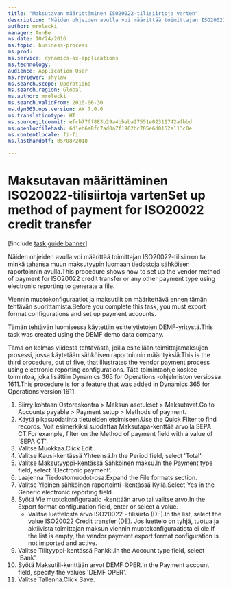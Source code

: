 ```yaml
--- 
title: "Maksutavan määrittäminen ISO20022-tilisiirtoja varten"
description: "Näiden ohjeiden avulla voi määrittää toimittajan ISO20022-tilisiirron tai minkä tahansa muun maksutyypin luomaan tiedostoja sähköisen raportoinnin avulla."
author: mrolecki
manager: AnnBe
ms.date: 10/24/2016
ms.topic: business-process
ms.prod: 
ms.service: dynamics-ax-applications
ms.technology: 
audience: Application User
ms.reviewer: shylaw
ms.search.scope: Operations
ms.search.region: Global
ms.author: mrolecki
ms.search.validFrom: 2016-06-30
ms.dyn365.ops.version: AX 7.0.0
ms.translationtype: HT
ms.sourcegitcommit: efcb77ff883b29a4bbaba27551e02311742afbbd
ms.openlocfilehash: 6d1eb6a8fc7ad0a7f1902bc705e6d0152a113c0e
ms.contentlocale: fi-fi
ms.lasthandoff: 05/08/2018

---
```

# <a name="set-up-method-of-payment-for-iso20022-credit-transfer"></a><span data-ttu-id="45b36-103">Maksutavan määrittäminen ISO20022-tilisiirtoja varten</span><span class="sxs-lookup"><span data-stu-id="45b36-103">Set up method of payment for ISO20022 credit transfer</span></span>

[!include [task guide banner](../../includes/task-guide-banner.md)]

<span data-ttu-id="45b36-104">Näiden ohjeiden avulla voi määrittää toimittajan ISO20022-tilisiirron tai minkä tahansa muun maksutyypin luomaan tiedostoja sähköisen raportoinnin avulla.</span><span class="sxs-lookup"><span data-stu-id="45b36-104">This procedure shows how to set up the vendor method of payment for ISO20022 credit transfer or any other payment type using electronic reporting to generate a file.</span></span> 

<span data-ttu-id="45b36-105">Viennin muotokonfiguraatiot ja maksutilit on määritettävä ennen tämän tehtävän suorittamista.</span><span class="sxs-lookup"><span data-stu-id="45b36-105">Before you complete this task, you must export format configurations and set up payment accounts.</span></span>

<span data-ttu-id="45b36-106">Tämän tehtävän luomisessa käytettiin esittelytietojen DEMF-yritystä.</span><span class="sxs-lookup"><span data-stu-id="45b36-106">This task was created using the DEMF demo data company.</span></span>

<span data-ttu-id="45b36-107">Tämä on kolmas viidestä tehtävästä, joilla esitellään toimittajamaksujen prosessi, jossa käytetään sähköisen raportoinnin määrityksiä.</span><span class="sxs-lookup"><span data-stu-id="45b36-107">This is the third procedure, out of five, that illustrates the vendor payment process using electronic reporting configurations.</span></span> <span data-ttu-id="45b36-108">Tätä toimintaohje koskee toimintoa, joka lisättiin Dynamics 365 for Operations -ohjelmiston versiossa 1611.</span><span class="sxs-lookup"><span data-stu-id="45b36-108">This procedure is for a feature that was added in Dynamics 365 for Operations version 1611.</span></span>

1. <span data-ttu-id="45b36-109">Siirry kohtaan Ostoreskontra > Maksun asetukset > Maksutavat.</span><span class="sxs-lookup"><span data-stu-id="45b36-109">Go to Accounts payable > Payment setup > Methods of payment.</span></span>
2. <span data-ttu-id="45b36-110">Käytä pikasuodatinta tietueiden etsimiseen.</span><span class="sxs-lookup"><span data-stu-id="45b36-110">Use the Quick Filter to find records.</span></span> <span data-ttu-id="45b36-111">Voit esimerkiksi suodattaa Maksutapa-kenttää arvolla SEPA CT.</span><span class="sxs-lookup"><span data-stu-id="45b36-111">For example, filter on the Method of payment field with a value of 'SEPA CT'.</span></span>
3. <span data-ttu-id="45b36-112">Valitse Muokkaa.</span><span class="sxs-lookup"><span data-stu-id="45b36-112">Click Edit.</span></span>
4. <span data-ttu-id="45b36-113">Valitse Kausi-kentässä Yhteensä.</span><span class="sxs-lookup"><span data-stu-id="45b36-113">In the Period field, select 'Total'.</span></span>
5. <span data-ttu-id="45b36-114">Valitse Maksutyyppi-kentässä Sähköinen maksu.</span><span class="sxs-lookup"><span data-stu-id="45b36-114">In the Payment type field, select 'Electronic payment'.</span></span>
6. <span data-ttu-id="45b36-115">Laajenna Tiedostomuodot-osa.</span><span class="sxs-lookup"><span data-stu-id="45b36-115">Expand the File formats section.</span></span>
7. <span data-ttu-id="45b36-116">Valitse Yleinen sähköinen raportointi -kentässä Kyllä.</span><span class="sxs-lookup"><span data-stu-id="45b36-116">Select Yes in the Generic electronic reporting field.</span></span>
8. <span data-ttu-id="45b36-117">Syötä Vie muotokonfiguraatio -kenttään arvo tai valitse arvo.</span><span class="sxs-lookup"><span data-stu-id="45b36-117">In the Export format configuration field, enter or select a value.</span></span>
    * <span data-ttu-id="45b36-118">Valitse luettelosta arvo ISO20022 - tilisiirto (DE).</span><span class="sxs-lookup"><span data-stu-id="45b36-118">In the list, select the value ISO20022 Credit transfer (DE).</span></span> <span data-ttu-id="45b36-119">Jos luettelo on tyhjä, tuotua ja aktiivista toimittajan maksun viennin muotokonfiguraatiota ei ole.</span><span class="sxs-lookup"><span data-stu-id="45b36-119">If the list is empty, the vendor payment export format configuration is not imported and active.</span></span>  
9. <span data-ttu-id="45b36-120">Valitse Tilityyppi-kentässä Pankki.</span><span class="sxs-lookup"><span data-stu-id="45b36-120">In the Account type field, select 'Bank'.</span></span>
10. <span data-ttu-id="45b36-121">Syötä Maksutili-kenttään arvot DEMF OPER.</span><span class="sxs-lookup"><span data-stu-id="45b36-121">In the Payment account field, specify the values 'DEMF OPER'.</span></span>
11. <span data-ttu-id="45b36-122">Valitse Tallenna.</span><span class="sxs-lookup"><span data-stu-id="45b36-122">Click Save.</span></span>


